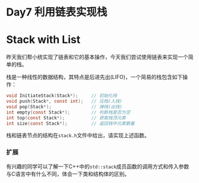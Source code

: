 # Day7 利用链表实现栈

# Stack with List

昨天我们帮小统实现了链表和它的基本操作，今天我们尝试使用链表来实现一个简单的栈。

栈是一种线性的数据结构，其特点是后进先出(LIFO)，一个简易的栈包含如下操作：

```c
void InitiateStack(Stack*);		// 初始化栈
void push(Stack*, const int);	// 压栈(入栈)
void pop(Stack*);				// 弹栈(出栈)
int empty(const Stack*); 		// 判断栈是否为空
int top(const Stack*);			// 获取栈顶元素
int size(const Stack*); 		// 返回栈中元素数量
```

栈和链表节点的结构在`stack.h`文件中给出，请实现上述函数。

### 扩展

有兴趣的同学可以了解一下C++中的`std::stack`成员函数的调用方式和传入参数与C语言中有什么不同，体会一下类和结构体的区别。

